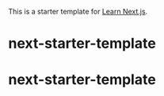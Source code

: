 This is a starter template for [Learn Next.js](https://nextjs.org/learn).
# next-starter-template
# next-starter-template
